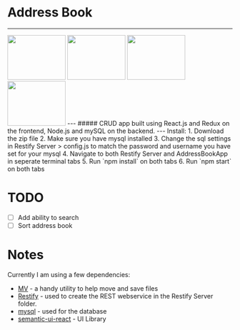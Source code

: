 # Address Book
---
<img src="https://upload.wikimedia.org/wikipedia/commons/thumb/a/a7/React-icon.svg/150px-React-icon.svg.png" width="130" height="100">
<img src="https://www.mysql.com/common/logos/includes-mysql-167x86.png" width="130" height="100">
<img src="https://raw.githubusercontent.com/reactjs/redux/master/logo/logo.png" width="130" height="100">
<img src="https://raw.githubusercontent.com/reactjs/redux/master/logo/logo.png" width="130" height="100">
---
##### CRUD app built using React.js and Redux on the frontend, Node.js and mySQL on the backend.
---
Install:
1. Download the zip file
2. Make sure you have mysql installed
3. Change the sql settings in Restify Server > config.js to match the password and username you have set for your mysql
4. Navigate to both Restify Server and AddressBookApp in seperate terminal tabs
5. Run `npm install` on both tabs
6. Run `npm start` on both tabs

# TODO
- [ ] Add ability to search
- [ ] Sort address book

# Notes
Currently I am using a few dependencies:

- [MV](https://www.npmjs.com/package/mv) - a handy utility to help move and save files
- [Restify](https://www.npmjs.com/package/restify) - used to create the REST webservice in the Restify Server folder.
- [mysql](https://www.npmjs.com/package/mysql) - used for the database
- [semantic-ui-react](https://www.npmjs.com/package/semantic-ui-react) - UI Library
